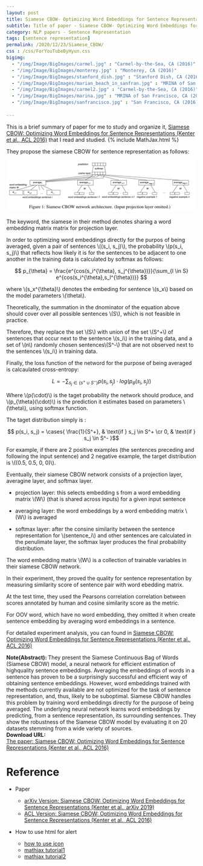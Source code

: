 ```yaml
---
layout: post
title: Siamese CBOW- Optimizing Word Embeddings for Sentence Representations
subtitle: Title of paper - Siamese CBOW- Optimizing Word Embeddings for Sentence Representations
category: NLP papers - Sentence Representation
tags: [sentence representation]
permalink: /2020/12/23/Siamese_CBOW/
css : /css/ForYouTubeByHyun.css
bigimg: 
  - "/img/Image/BigImages/carmel.jpg" : "Carmel-by-the-Sea, CA (2016)"
  - "/img/Image/BigImages/monterey.jpg" : "Monterey, CA (2016)"
  - "/img/Image/BigImages/stanford_dish.jpg" : "Stanford Dish, CA (2016)"
  - "/img/Image/BigImages/marian_beach_in_sanfran.jpg" : "MRINA of San Francisco, CA (2016)"
  - "/img/Image/BigImages/carmel2.jpg" : "Carmel-by-the-Sea, CA (2016)"
  - "/img/Image/BigImages/marina.jpg" : "MRINA of San Francisco, CA (2016)"
  - "/img/Image/BigImages/sanfrancisco.jpg" : "San Francisco, CA (2016)"
  
---
```


This is a brief summary of paper for me to study and organize it, [Siamese CBOW: Optimizing Word Embeddings for Sentence Representations (Kenter et al., ACL 2016)](https://www.aclweb.org/anthology/P16-1089/)
   that I read and studied. 
{% include MathJax.html %}


They propose the siamese CBOW for sentence representation as follows:

![Kenter et al., ACL 2016](/img/Image/NaturalLanguageProcessing/NLPLabs/Paper_Investigation/SentenceVector/2020-12-23-Siamese_CBOW/Siamese_CBOW.PNG)

The keyword, the siamese in their method denotes sharing a word embedding matrix matrix for projection layer. 

In order to optimizing word embeddings directly for the purpos of being averaged, given a pair of sentences \\((s_i, s_j)\\), the probability \\(p(s_i, s_j)\\) that reflects how likely it is for the sentences to be adjacent to one another in the training data is calculated by softmax as follows:

$$ p_{\theta} = \frac{e^{cos(s_i^{\theta}, s_j^{\theta})}}{\sum_{l \in S} e^{cos(s_i^{\theta},s_l^{\theta})}} $$

where \\(s_x^{\theta}\\) denotes the embeding for sentence \\(s_x\\) based on the model parameters \\(\theta\\). 

Theoretically, the summation in the dnominator of the equation above should cover over all possible sentences \\(S\\), which is not feasible in practice.

Therefore, they replace the set \\(S\\) with union of the set \\(S^+\\) of sentences that occur next to the sentence \\(s_i\\) in the training data, and a set of \\(n\\) randomly chosen sentences\\(S^-\\) that are not observed next to the sentences \\(s_i\\) in training data. 

Finally, the loss function of the netword for the purpose of being averaged is calcaulated cross-entropy:


$$ L = - \sum_{s_j \in \{s^+ \cup S^-\}} p(s_i, s_j) \cdot log(p_{\theta}(s_i, s_j)) $$


Where \\(p(\cdot)\\) is the taget probability the network should produce, and \\(p_{\theta}(\cdot)\\) is the prediction it estimates based on parameters \\(\theta\\), using softmax function.

The taget distribution simply is :


$$ p(s_i, s_j) =  \cases{
                          \frac{1}{S^+}, & \text{if } s_j \in S^+ \cr
                          0, & \text{if } s_j \in S^-
                         }$$

For example, if there are 2 positive examples (the sentences preceding and following the input sentence) and 2 negative example, the target distribution is \\((0.5, 0.5, 0, 0)\\).

Eventually, their siamese CBOW network consists of a projection layer, averagine layer, and softmax layer.

 - projection layer: this selects embedding s from a word embedding matrix \\(W\\) (that is shared across inputs) for a given input sentence
 
 - averaging layer: the word embeddings by a word embedding matrix \\(W\\) is averaged
 
 - softmax layer: after the consine similarity between the sentence representation for \\(sentence_i\\) and other sentences are calculated in the penulimate layer, the softmax layer produces the final probability distribution. 
 
The word embedding matrix \\(W\\) is a collection of trainable variables in their siamese CBOW network. 

In their experiment, they proved the quality for sentence representation by measuring similarity score of sentence pair with word ebedding matrix. 

At the test time, they used the Pearsons correlation correlation between scores annotated by human and cosine similarity score as the metric.

For OOV word, which have no word embedding, they omitted it when create sentence embedding by averaging word embeddings in a sentence. 

For detailed experiment analysis, you can found in [Siamese CBOW: Optimizing Word Embeddings for Sentence Representations (Kenter et al., ACL 2016)](https://www.aclweb.org/anthology/P16-1089/)
  
<div class="alert alert-info" role="alert"><i class="fa fa-info-circle"></i> <b>Note(Abstract): </b>
They present the Siamese Continuous Bag of Words (Siamese CBOW) model, a neural network for efficient estimation of highquality sentence embeddings. Averaging the embeddings of words in a sentence has proven to be a surprisingly successful and efficient way of obtaining sentence embeddings. However, word embeddings trained with the methods currently available are not optimized for the task of sentence representation, and, thus, likely to be suboptimal. Siamese CBOW handles this problem by training word embeddings directly for the purpose of being averaged. The underlying neural network learns word embeddings by predicting, from a sentence representation, its surrounding sentences. They show the robustness of the Siamese CBOW model by evaluating it on 20 datasets stemming from a wide variety of sources.
</div>
    
<div class="alert alert-success" role="alert"><i class="fa fa-paperclip fa-lg"></i> <b>Download URL: </b><br>
  <a href="https://www.aclweb.org/anthology/P16-1089/">The paper: Siamese CBOW: Optimizing Word Embeddings for Sentence Representations (Kenter et al., ACL 2016)</a>
</div>

# Reference 

- Paper 
  - [arXiv Version: Siamese CBOW: Optimizing Word Embeddings for Sentence Representations (Kenter et al., arXiv 2019)](https://arxiv.org/abs/1606.04640)
  - [ACL Version: Siamese CBOW: Optimizing Word Embeddings for Sentence Representations (Kenter et al., ACL 2016)](https://www.aclweb.org/anthology/P16-1089/)
  
- How to use html for alert
  - [how to use icon](http://idratherbewriting.com/documentation-theme-jekyll/mydoc_icons.html)
  - [mathjax tutorial1](https://www.mathelounge.de/509545/mathjax-latex-basic-tutorial-und-referenz-deutsch)
  - [mathjax tutorial2](https://www.onemathematicalcat.org/MathJaxDocumentation/TeXSyntax.htm)



